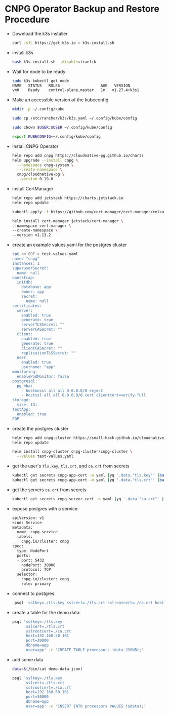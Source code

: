 # CNPG Operator Backup and Restore Procedure

- Download the k3s installer

  ```bash
  curl -sfL https://get.k3s.io > k3s-install.sh
  ```

- install k3s

  ```bash
  bash k3s-install.sh --disable=traefik
  ```

- Wait for node to be ready

  ```bash
  sudo k3s kubectl get node
  NAME   STATUS   ROLES                  AGE   VERSION
  vm0    Ready    control-plane,master   1m   v1.27.4+k3s1
  ```

- Make an accessible version of the kubeconfig

  ```bash
  mkdir -p ~/.config/kube

  sudo cp /etc/rancher/k3s/k3s.yaml ~/.config/kube/config

  sudo chown $USER:$USER ~/.config/kube/config

  export KUBECONFIG=~/.config/kube/config

  ```

- Install CNPG Operator

  ```bash
  helm repo add cnpg https://cloudnative-pg.github.io/charts
  helm upgrade --install cnpg \
    --namespace cnpg-system \
    --create-namespace \
    cnpg/cloudnative-pg \
    --version 0.19.0
  ```


- install CertManager

  ```bash
  helm repo add jetstack https://charts.jetstack.io
  helm repo update

  kubectl apply -f https://github.com/cert-manager/cert-manager/releases/download/v1.13.2/cert-manager.crds.yaml

  helm install cert-manager jetstack/cert-manager \
  --namespace cert-manager \
  --create-namespace \
  --version v1.13.2
  ```

- create an example values.yaml for the postgres cluster

  ```bash
  cat << EOF > test-values.yaml
  name: "cnpg"
  instances: 1
  superuserSecret:
    name: null
  bootstrap:
    initdb:
      database: app
      owner: app
      secret:
        name: null
  certificates:
    server:
      enabled: true
      generate: true
      serverTLSSecret: ""
      serverCASecret: ""
    client:
      enabled: true
      generate: true
      clientCASecret: ""
      replicationTLSSecret: ""
    user:
      enabled: true
      username: "app"
  monitoring:
    enablePodMonitor: false
  postgresql:
    pg_hba:
      - hostnossl all all 0.0.0.0/0 reject
      - hostssl all all 0.0.0.0/0 cert clientcert=verify-full
  storage:
    size: 1Gi
  testApp:
    enabled: true
  EOF          
  ```

- create the postgres cluster

  ```bash
  helm repo add cnpg-cluster https://small-hack.github.io/cloudnative-pg-tenant-chart
  helm repo update

  helm install cnpg-cluster cnpg-cluster/cnpg-cluster \
    --values test-values.yaml
  ```

- get the user's `tls.key`, `tls.crt`, and `ca.crt` from secrets

  ```bash
  kubectl get secrets cnpg-app-cert -o yaml |yq '.data."tls.key"' |base64 -d > tls.key
  kubectl get secrets cnpg-app-cert -o yaml |yq '.data."tls.crt"' |base64 -d > tls.crt
  ```

- get the servers `ca.crt` from secrets

  ```bash
  kubectl get secrets cnpg-server-cert -o yaml |yq '.data."ca.crt"' |base64 -d > ca.crt
  ```

- expose postgres with a service:

  ```bash
  apiVersion: v1
  kind: Service
  metadata:
    name: cnpg-service
    labels:
      cnpg.io/cluster: cnpg
  spec:
    type: NodePort
    ports:
    - port: 5432
      nodePort: 30000
      protocol: TCP
    selector:
      cnpg.io/cluster: cnpg
      role: primary
  ```

- connect to postgres:

  ```bash
   psql 'sslkey=./tls.key sslcert=./tls.crt sslrootcert=./ca.crt host=<HostIP> port=30000 dbname=app user=app'
  ```

- create a table for the demo data:

  ```bash
  psql 'sslkey=./tls.key 
        sslcert=./tls.crt 
        sslrootcert=./ca.crt 
        host=192.168.50.161 
        port=30000 
        dbname=app 
        user=app' -c 'CREATE TABLE processors (data JSONB);'
  ```

- add some data

  ```bash
  data=$(/bin/cat demo-data.json)

  psql 'sslkey=./tls.key 
        sslcert=./tls.crt 
        sslrootcert=./ca.crt 
        host=192.168.50.161 
        port=30000 
        dbname=app 
        user=app' -c 'INSERT INTO processors VALUES ($data);'
  ```
